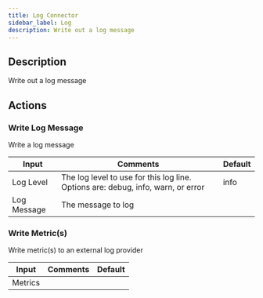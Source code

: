 ```yaml
---
title: Log Connector
sidebar_label: Log
description: Write out a log message
---
```


## Description

Write out a log message

## Actions

### Write Log Message

Write a log message

| Input       | Comments                                                                         | Default |
| ----------- | -------------------------------------------------------------------------------- | ------- |
| Log Level   | The log level to use for this log line. Options are: debug, info, warn, or error | info    |
| Log Message | The message to log                                                               |         |

### Write Metric(s)

Write metric(s) to an external log provider

| Input   | Comments | Default |
| ------- | -------- | ------- |
| Metrics |          |         |
